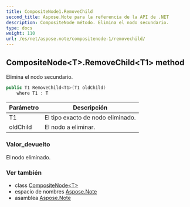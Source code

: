 ```yaml
---
title: CompositeNode1.RemoveChild
second_title: Aspose.Note para la referencia de la API de .NET
description: CompositeNode método. Elimina el nodo secundario.
type: docs
weight: 110
url: /es/net/aspose.note/compositenode-1/removechild/
---
```

## CompositeNode&lt;T&gt;.RemoveChild&lt;T1&gt; method

Elimina el nodo secundario.

```csharp
public T1 RemoveChild<T1>(T1 oldChild)
    where T1 : T
```

| Parámetro | Descripción |
| --- | --- |
| T1 | El tipo exacto de nodo eliminado. |
| oldChild | El nodo a eliminar. |

### Valor_devuelto

El nodo eliminado.

### Ver también

* class [CompositeNode&lt;T&gt;](../)
* espacio de nombres [Aspose.Note](../../compositenode-1/)
* asamblea [Aspose.Note](../../../)


